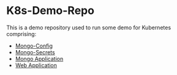 # K8s-Demo-Repo

This is a demo repository used to run some demo for Kubernetes comprising:

- [Mongo-Config](mongo-config.yaml)
- [Mongo-Secrets](mongo-secrets.yaml)
- [Mongo Application](mongo.yaml)
- [Web Application](webapp.yaml)